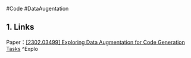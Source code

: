 #Code #DataAugentation
## 1. Links
Paper：[[2302.03499] Exploring Data Augmentation for Code Generation Tasks](https://arxiv.org/abs/2302.03499)
^Explo